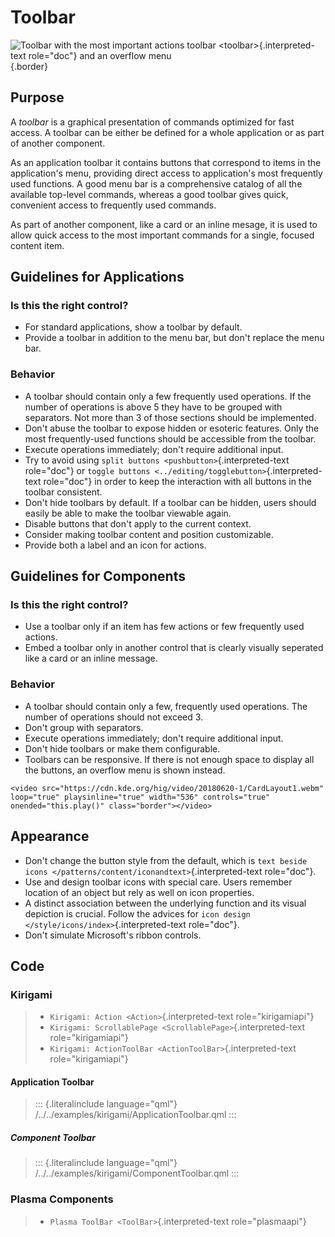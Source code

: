 Toolbar
=======

![Toolbar with the most important actions
`toolbar <toolbar>`{.interpreted-text role="doc"} and an overflow
menu](/img/Toolbar1.png){.border}

Purpose
-------

A *toolbar* is a graphical presentation of commands optimized for fast
access. A toolbar can be either be defined for a whole application or as
part of another component.

As an application toolbar it contains buttons that correspond to items
in the application\'s menu, providing direct access to application\'s
most frequently used functions. A good menu bar is a comprehensive
catalog of all the available top-level commands, whereas a good toolbar
gives quick, convenient access to frequently used commands.

As part of another component, like a card or an inline mesage, it is
used to allow quick access to the most important commands for a single,
focused content item.

Guidelines for Applications
---------------------------

### Is this the right control?

-   For standard applications, show a toolbar by default.
-   Provide a toolbar in addition to the menu bar, but don\'t replace
    the menu bar.

### Behavior

-   A toolbar should contain only a few frequently used operations. If
    the number of operations is above 5 they have to be grouped with
    separators. Not more than 3 of those sections should be implemented.
-   Don\'t abuse the toolbar to expose hidden or esoteric features. Only
    the most frequently-used functions should be accessible from the
    toolbar.
-   Execute operations immediately; don\'t require additional input.
-   Try to avoid using `split buttons <pushbutton>`{.interpreted-text
    role="doc"} or
    `toggle buttons <../editing/togglebutton>`{.interpreted-text
    role="doc"} in order to keep the interaction with all buttons in the
    toolbar consistent.
-   Don\'t hide toolbars by default. If a toolbar can be hidden, users
    should easily be able to make the toolbar viewable again.
-   Disable buttons that don\'t apply to the current context.
-   Consider making toolbar content and position customizable.
-   Provide both a label and an icon for actions.

Guidelines for Components
-------------------------

### Is this the right control?

-   Use a toolbar only if an item has few actions or few frequently used
    actions.
-   Embed a toolbar only in another control that is clearly visually
    seperated like a card or an inline message.

### Behavior

-   A toolbar should contain only a few, frequently used operations. The
    number of operations should not exceed 3.
-   Don\'t group with separators.
-   Execute operations immediately; don\'t require additional input.
-   Don\'t hide toolbars or make them configurable.
-   Toolbars can be responsive. If there is not enough space to display
    all the buttons, an overflow menu is shown instead.

```{=html}
<video src="https://cdn.kde.org/hig/video/20180620-1/CardLayout1.webm" loop="true" playsinline="true" width="536" controls="true" onended="this.play()" class="border"></video>
```
Appearance
----------

-   Don\'t change the button style from the default, which is
    `text beside icons </patterns/content/iconandtext>`{.interpreted-text
    role="doc"}.
-   Use and design toolbar icons with special care. Users remember
    location of an object but rely as well on icon properties.
-   A distinct association between the underlying function and its
    visual depiction is crucial. Follow the advices for `icon design
    </style/icons/index>`{.interpreted-text role="doc"}.
-   Don\'t simulate Microsoft\'s ribbon controls.

Code
----

### Kirigami

> -   `Kirigami: Action <Action>`{.interpreted-text role="kirigamiapi"}
> -   `Kirigami: ScrollablePage <ScrollablePage>`{.interpreted-text
>     role="kirigamiapi"}
> -   `Kirigami: ActionToolBar <ActionToolBar>`{.interpreted-text
>     role="kirigamiapi"}

#### Application Toolbar

> ::: {.literalinclude language="qml"}
> /../../examples/kirigami/ApplicationToolbar.qml
> :::

##### Component Toolbar

> ::: {.literalinclude language="qml"}
> /../../examples/kirigami/ComponentToolbar.qml
> :::

### Plasma Components

> -   `Plasma ToolBar <ToolBar>`{.interpreted-text role="plasmaapi"}
